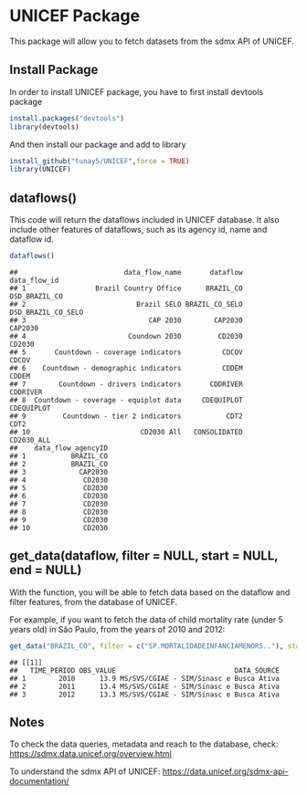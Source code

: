 
# UNICEF Package

This package will allow you to fetch datasets from the sdmx API of
UNICEF.

## Install Package

In order to install UNICEF package, you have to first install devtools
package

``` r
install.packages("devtools")
library(devtools)
```

And then install our package and add to library

``` r
install_github("tunay5/UNICEF",force = TRUE)
library(UNICEF)
```

## dataflows()

This code will return the dataflows included in UNICEF database. It also
include other features of dataflows, such as its agency id, name and
dataflow id.

``` r
dataflows()
```

    ##                          data_flow_name       dataflow       data_flow_id
    ## 1                 Brazil Country Office      BRAZIL_CO      DSD_BRAZIL_CO
    ## 2                           Brazil SELO BRAZIL_CO_SELO DSD_BRAZIL_CO_SELO
    ## 3                              CAP 2030        CAP2030            CAP2030
    ## 4                         Coundown 2030         CD2030             CD2030
    ## 5       Countdown - coverage indicators          CDCOV              CDCOV
    ## 6    Countdown - demographic indicators          CDDEM              CDDEM
    ## 7        Countdown - drivers indicators       CDDRIVER           CDDRIVER
    ## 8  Countdown - coverage - equiplot data     CDEQUIPLOT         CDEQUIPLOT
    ## 9         Countdown - tier 2 indicators           CDT2               CDT2
    ## 10                           CD2030 All   CONSOLIDATED         CD2030_ALL
    ##    data_flow_agencyID
    ## 1           BRAZIL_CO
    ## 2           BRAZIL_CO
    ## 3             CAP2030
    ## 4              CD2030
    ## 5              CD2030
    ## 6              CD2030
    ## 7              CD2030
    ## 8              CD2030
    ## 9              CD2030
    ## 10             CD2030

## get_data(dataflow, filter = NULL, start = NULL, end = NULL)

With the function, you will be able to fetch data based on the dataflow
and filter features, from the database of UNICEF.

For example, if you want to fetch the data of child mortality rate
(under 5 years old) in São Paulo, from the years of 2010 and 2012:

``` r
get_data("BRAZIL_CO", filter = c("SP.MORTALIDADEINFANCIAMENOR5.."), start = 2010, end = 2012)
```

    ## [[1]]
    ##   TIME_PERIOD OBS_VALUE                             DATA_SOURCE
    ## 1        2010      13.9 MS/SVS/CGIAE - SIM/Sinasc e Busca Ativa
    ## 2        2011      13.4 MS/SVS/CGIAE - SIM/Sinasc e Busca Ativa
    ## 3        2012      13.3 MS/SVS/CGIAE - SIM/Sinasc e Busca Ativa

## Notes

To check the data queries, metadata and reach to the database, check:
<https://sdmx.data.unicef.org/overview.html>

To understand the sdmx API of UNICEF:
<https://data.unicef.org/sdmx-api-documentation/>

